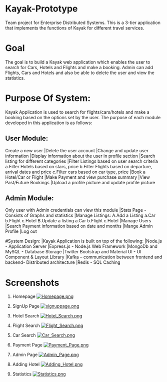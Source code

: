 # Kayak-Prototype
Team project for Enterprise Distributed Systems. This is a 3-tier application that implements the functions of Kayak for different travel services. 

# Goal
The goal is to build a Kayak web application which enables the user to search for Cars, Hotels and Flights and make a booking. Admin can add Flights, Cars and Hotels and also be able to delete the user and view the statistics.

# Purpose Of System:
Kayak Application is used to search for flights/cars/hotels and make a booking based on the options set by the user. The purpose of each module developed in this application is as follows:

## User Module:
Create a new user
|Delete the user account
|Change and update user information
|Display information about the user in profile section
|Search listing for different categories
|Filter Listings based on user search criteria
	a.Filter Hotels based on stars, price
	b.Filter Flights based on departure, arrival dates and price
	c.Filter cars based on car type, price
|Book a Hotel/Car or Flight
|Make Payment and view purchase summary
|View Past/Future Bookings
|Upload a profile picture and update profile picture

## Admin Module:
Only user with Admin credentials can view this module
|Stats Page - Consists of Graphs and statistics
|Manage Listings:
	A.Add a Listing
		a.Car
		b.Flight
		c.Hotel
	B.Update a listing
		a.Car
		b.Flight
        c.Hotel
|Manage Users
|Search Payment information based on date and months
|Mange Admin Profile
|Log out

#System Design:
|Kayak Application is built on top of the following:
|Node.js - Application Server
|Express.js - Node.js Web Framework
|MongoDb and MySQL - Database Storage
|Twitter Bootstrap and Material UI - UI Component & Layout Library
|Kafka – communication between frontend and backend- Distributed architecture
|Redis - SQL Caching


# Screenshots
1. Homepage
[![Homepage.png](https://s2.postimg.org/lrev8cgw9/Homepage.png)](https://postimg.org/image/9cs380pdx/)

2. SignUp Page
[![signuppage.png](https://s2.postimg.org/gh9wgiehl/signuppage.png)](https://postimg.org/image/gh9wgiehh/)

3. Hotel Search
[![Hotel_Search.png](https://s2.postimg.org/b5uzvt7uh/Hotel_Search.png)](https://postimg.org/image/677hha41h/)

4. Flight Search
[![Flight_Search.png](https://s2.postimg.org/l360ovn61/Flight_Search.png)](https://postimg.org/image/4feimdsed/)

5. Car Search
[![Car_Search.png](https://s2.postimg.org/hjk2z2s61/Car_Search.png)](https://postimg.org/image/8bruidl3p/)

6. Payment Page
[![Payment_Page.png](https://s2.postimg.org/8bruie0jd/Payment_Page.png)](https://postimg.org/image/91amur12t/)

7. Admin Page
[![Admin_Page.png](https://s2.postimg.org/at3lpns5l/Admin_Page.png)](https://postimg.org/image/lfxev30at/)

8. Adding Hotel
[![Adding_Hotel.png](https://s2.postimg.org/gh9wgkbxl/Adding_Hotel.png)](https://postimg.org/image/gu1amqu79/)

9. Statistics
[![Statistics.png](https://s2.postimg.org/b5uzvv5ah/Statistics.png)](https://postimg.org/image/epgxlo805/)

